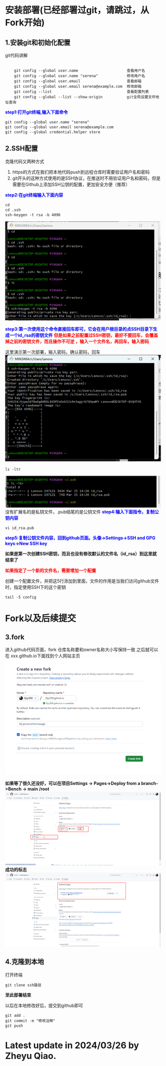 # 安装部署(已经部署过git，请跳过，从Fork开始)
## 1.安装git和初始化配置
git代码讲解
```

    git config --global user.name                      查看用户名
    git config --global user.name "serena"             修改用户名
    git config --global user.email                     查看邮箱
    git config --global user.email serena@example.com  修改邮箱
    git config --list                                  查看配置列表
    git config --global --list --show-origin           git全局设置文件地址查询
```
**<font color=blue> step1:打开git终端,输入下面命令 </font>**

```
git config --global user.name "serena" 
git config --global user.email serena@example.com 
git config --global credential.helper store
```
## 2.SSH配置
克隆代码又两种方式
1. https的方式在我们把本地代码push到远程仓库时需要验证用户名和密码
2. git开头的这种方式使用的是SSH协议，在推送时不用验证用户名和密码，但是需要在Github上添加SSH公钥的配置，更加安全方便（推荐） 

**<font color=blue> step2:在git终端输入下面内容</font>**
```
cd  
cd .ssh  
ssh-keygen -t rsa -b 4096  
```
![alt text](Tutorial_image\image-0.png)

**<font color=blue> step3:第一次使用这个命令直接回车即可，它会在用户根目录的点SSH目录下生成一个id_rsa的密钥文件</font>** **<font color=red> 但是如果之前配置过SSH密钥，最好不要回车，会覆盖掉之前的密钥文件，而且操作不可逆 ，输入一个文件名，再回车，输入密码</font>**

这里演示第一次部署，输入密码，确认密码，回车
![alt text](Tutorial_image\image.png)
```
ls -ltr
```
![alt text](Tutorial_image\image-1.png)
没有扩展名的是私钥文件，.pub结尾的是公钥文件
**<font color=blue> step4:输入下面指令，复制公钥内容</font>**
```
vi id_rsa.pub
```
**<font color=blue> step5:复制公钥文件内容，回到github页面。头像->Settings->SSH and GPG keys->New SSH key</font>**

**如果是第一次创建SSH密钥，而且也没有修改默认的文件名（id_rsa）到这里就结束了**


**<font color=red> 如果指定了一个新的文件名，需要增加一个配置</font>**

创建一个配置文件，并把这5行添加到里面，文件的作用是当我们访问github文件时，指定使用SSH下的这个密钥
```
tail -5 config
```

# Fork以及后续提交

## 3.fork
进入github代码页面，fork
仓库名称要和owner名称大小写保持一致
之后就可以在 xxx.github.io下面找到个人网站主页
![alt text](Tutorial_image\image-2.png)

**如果等了很久还没好，可以在项目Settings -> Pages->Deploy from a branch->Bench -> main  /root**
![alt text](Tutorial_image\image-4.jpg)
**成功的标志**
![alt text](Tutorial_image\image-5.jpg)
## 4.克隆到本地

打开终端
```
git clone ssh路径
```
**至此部署结束**

以后在本地修改好后，提交到github即可
```
git add .
git commit -m "修改注释"
git push
```

# Latest update in 2024/03/26 by Zheyu Qiao.
